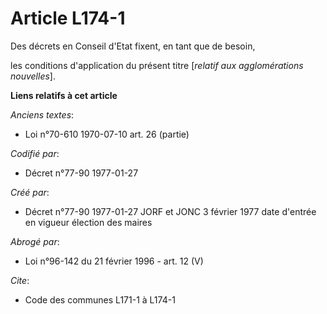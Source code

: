 # Article L174-1

Des décrets en Conseil d'Etat fixent, en tant que de besoin,

les conditions d'application du présent titre [*relatif aux agglomérations nouvelles*].

**Liens relatifs à cet article**

_Anciens textes_:

  - Loi n°70-610 1970-07-10 art. 26 (partie)

_Codifié par_:

  - Décret n°77-90 1977-01-27

_Créé par_:

  - Décret n°77-90 1977-01-27 JORF et JONC 3 février 1977 date d'entrée en vigueur élection des maires

_Abrogé par_:

  - Loi n°96-142 du 21 février 1996 - art. 12 (V)

_Cite_:

  - Code des communes L171-1 à L174-1
